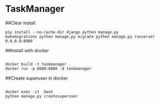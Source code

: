 ﻿# TaskManager

##Clear install

<code>pip install --no-cache-dir django
python manage.py makemigrations
python manage.py migrate
python manage.py runserver 0.0.0.0:8080</code>

##Install with docker

<code>
docker build -t taskmanager .
docker run -p 8080:8080 -d taskmanager
</code>

##Create superuser in docker

<code>
docker exec -it <container name> bash
python manage.py createsuperuser      
</code>
